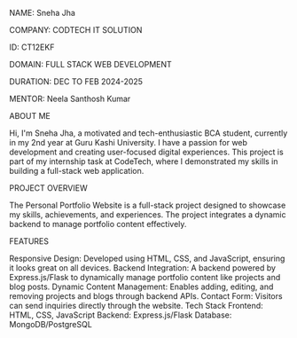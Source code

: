 NAME: Sneha Jha

COMPANY: CODTECH IT SOLUTION

ID: CT12EKF

DOMAIN: FULL STACK WEB DEVELOPMENT

DURATION: DEC TO FEB 2024-2025

MENTOR: Neela Santhosh Kumar

ABOUT ME

Hi, I'm Sneha Jha, a motivated and tech-enthusiastic BCA student, currently in my 2nd year at Guru Kashi University. I have a passion for web development and creating user-focused digital experiences. This project is part of my internship task at CodeTech, where I demonstrated my skills in building a full-stack web application.

PROJECT OVERVIEW

The Personal Portfolio Website is a full-stack project designed to showcase my skills, achievements, and experiences. The project integrates a dynamic backend to manage portfolio content effectively.

FEATURES

Responsive Design: Developed using HTML, CSS, and JavaScript, ensuring it looks great on all devices. Backend Integration: A backend powered by Express.js/Flask to dynamically manage portfolio content like projects and blog posts. Dynamic Content Management: Enables adding, editing, and removing projects and blogs through backend APIs. Contact Form: Visitors can send inquiries directly through the website. Tech Stack Frontend: HTML, CSS, JavaScript Backend: Express.js/Flask Database: MongoDB/PostgreSQL
